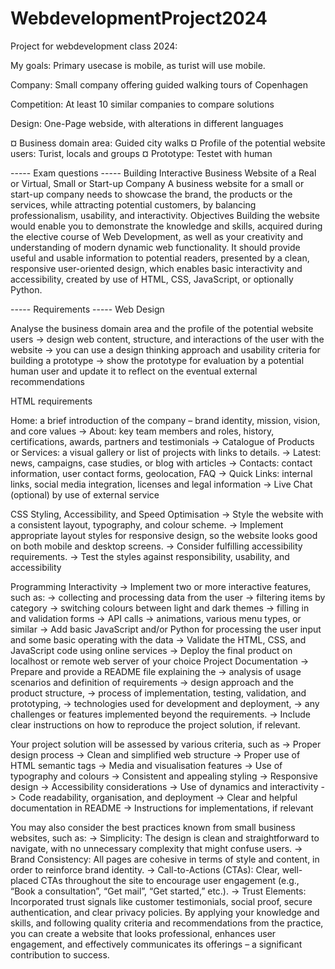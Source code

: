 # WebdevelopmentProject2024
Project for webdevelopment class 2024:

My goals: Primary usecase is mobile, as turist will use mobile.

Company: Small company offering guided walking tours of Copenhagen

Competition: At least 10 similar companies to compare solutions

Design: One-Page webside, with alterations in different languages


¤ Business domain area: Guided city walks
¤ Profile of the potential website users: Turist, locals and groups
¤ Prototype: Testet with human





----- Exam questions -----
Building Interactive Business Website of a Real or Virtual, Small or Start-up Company 
A business website for a small or start-up company needs to showcase the brand, the products or the
services, while attracting potential customers, by balancing professionalism, usability, and interactivity.
Objectives
Building the website would enable you to demonstrate the knowledge and skills, acquired during the
elective course of Web Development, as well as your creativity and understanding of modern dynamic
web functionality.
It should provide useful and usable information to potential readers, presented by a clean, responsive
user-oriented design, which enables basic interactivity and accessibility, created by use of HTML, CSS,
JavaScript, or optionally Python.

----- Requirements -----
Web Design

Analyse the business domain area and the profile of the potential website users
-> design web content, structure, and interactions of the user with the website
-> you can use a design thinking approach and usability criteria for building a prototype
-> show the prototype for evaluation by a potential human user and update it to reflect on the
eventual external recommendations



HTML requirements

Home: a brief introduction of the company – brand identity, mission, vision, and core values
-> About: key team members and roles, history, certifications, awards, partners and testimonials
-> Catalogue of Products or Services: a visual gallery or list of projects with links to details.
-> Latest: news, campaigns, case studies, or blog with articles
-> Contacts: contact information, user contact forms, geolocation, FAQ
-> Quick Links: internal links, social media integration, licenses and legal information
-> Live Chat (optional) by use of external service

CSS Styling, Accessibility, and Speed Optimisation
-> Style the website with a consistent layout, typography, and colour scheme.
-> Implement appropriate layout styles for responsive design, so the website looks good on both
mobile and desktop screens.
-> Consider fulfilling accessibility requirements.
-> Test the styles against responsibility, usability, and accessibility

Programming Interactivity
-> Implement two or more interactive features, such as:
-> collecting and processing data from the user
-> filtering items by category
-> switching colours between light and dark themes
-> filling in and validation forms
-> API calls
-> animations, various menu types, or similar
-> Add basic JavaScript and/or Python for processing the user input and some basic operating with
the data
-> Validate the HTML, CSS, and JavaScript code using online services
-> Deploy the final product on localhost or remote web server of your choice
Project Documentation
-> Prepare and provide a README file explaining the
-> analysis of usage scenarios and definition of requirements
-> design approach and the product structure,
-> process of implementation, testing, validation, and prototyping,
-> technologies used for development and deployment,
-> any challenges or features implemented beyond the requirements.
-> Include clear instructions on how to reproduce the project solution, if relevant.

Your project solution will be assessed by various criteria, such as
-> Proper design process
-> Clean and simplified web structure
-> Proper use of HTML semantic tags
-> Media and visualisation features
-> Use of typography and colours
-> Consistent and appealing styling
-> Responsive design
-> Accessibility considerations
-> Use of dynamics and interactivity
-> Code readability, organisation, and deployment
-> Clear and helpful documentation in README
-> Instructions for implementations, if relevant

You may also consider the best practices known from small business websites, such as:
-> Simplicity: The design is clean and straightforward to navigate, with no unnecessary
complexity that might confuse users.
-> Brand Consistency: All pages are cohesive in terms of style and content, in order to reinforce
brand identity.
-> Call-to-Actions (CTAs): Clear, well-placed CTAs throughout the site to encourage user
engagement (e.g., “Book a consultation”, “Get mail”, “Get started,” etc.).
-> Trust Elements: Incorporated trust signals like customer testimonials, social proof, secure
authentication, and clear privacy policies.
By applying your knowledge and skills, and following quality criteria and recommendations from the
practice, you can create a website that looks professional, enhances user engagement, and effectively
communicates its offerings – a significant contribution to success.